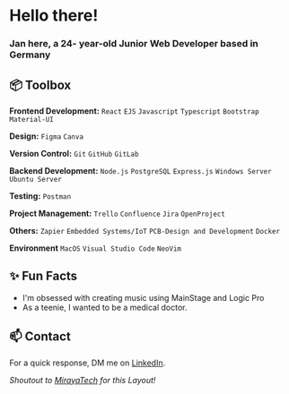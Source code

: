 # Hello there!
### Jan here, a 24- year-old Junior Web Developer based in Germany
 
## 📦 Toolbox

**Frontend Development:** `React` `EJS` `Javascript` `Typescript` `Bootstrap` `Material-UI`

**Design:** `Figma` `Canva`
 
**Version Control:** `Git` `GitHub` `GitLab`

**Backend Development:** `Node.js` `PostgreSQL` `Express.js` `Windows Server` `Ubuntu Server`

**Testing:** `Postman`

**Project Management:** `Trello` `Confluence` `Jira` `OpenProject`

**Others:** `Zapier` `Embedded Systems/IoT` `PCB-Design and Development` `Docker`

**Environment** `MacOS` `Visual Studio Code` `NeoVim`
 
## ✨ Fun Facts 

- I'm obsessed with creating music using MainStage and Logic Pro
- As a teenie, I wanted to be a medical doctor.

## 📫 Contact

 For a quick response, DM me on [LinkedIn](https://www.linkedin.com/in/jan-komnik-81b4441aa/). 
 
*Shoutout to [MirayaTech](https://github.com/mirayatech) for this Layout!*
